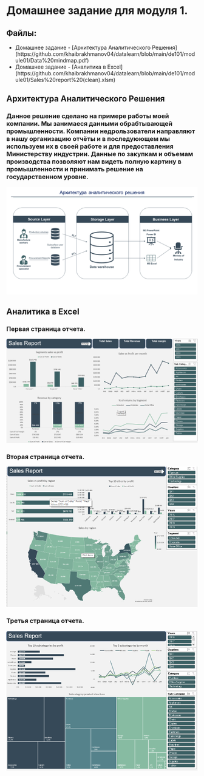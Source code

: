 # Домашнее задание для модуля 1.

## Файлы:
<ul>
  <li>Домашнее задание - [Архитектура Аналитического Решения](https://github.com/khaibrakhmanov04/datalearn/blob/main/de101/module01/Data%20mindmap.pdf) </li>
  <li>Домашнее задание - [Аналитика в Excel](https://github.com/khaibrakhmanov04/datalearn/blob/main/de101/module01/Sales%20report%20(clean).xlsm) </li>
</ul>


## Архитектура Аналитического Решения

### Данное решение сделано на примере работы моей компании. Мы занимаеся данными обрабтывающей промышленности. Компании недрользователи направляют в нашу организацию отчёты и в последуюющем мы используем их в своей работе и для предоставления Министерству индустрии. Данные по закупкам и объемам производства позволяют нам видеть полную картину в промышленности и принимать решение на государственном уровне.
![1 задание](https://github.com/khaibrakhmanov04/datalearn/blob/main/de101/module01/Data%20mindmap.png)

## Аналитика в Excel

### Первая страница отчета. 
![2 задание](https://github.com/khaibrakhmanov04/datalearn/blob/main/de101/module01/dashboard%201.png)

### Вторая страница отчета.
![2 задание](https://github.com/khaibrakhmanov04/datalearn/blob/main/de101/module01/dashboard%202.png)

### Третья страница отчета.
![2 задание](https://github.com/khaibrakhmanov04/datalearn/blob/main/de101/module01/dashboard%203.png)
